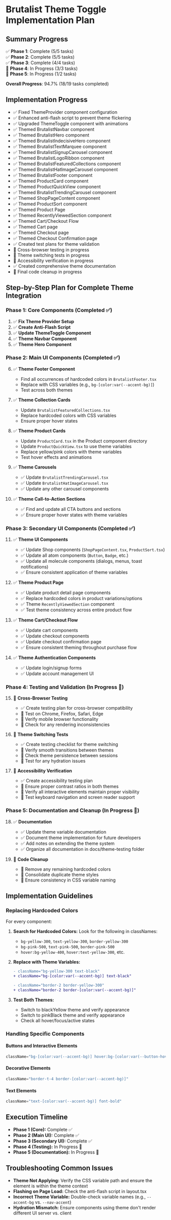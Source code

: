 # Brutalist Theme Toggle Implementation Plan

## Summary Progress
✅ **Phase 1**: Complete (5/5 tasks)  
✅ **Phase 2**: Complete (5/5 tasks)  
✅ **Phase 3**: Complete (4/4 tasks)  
🔄 **Phase 4**: In Progress (3/3 tasks)  
🔄 **Phase 5**: In Progress (1/2 tasks)  

**Overall Progress**: 94.7% (18/19 tasks completed)

## Implementation Progress

- ✅ Fixed ThemeProvider component configuration
- ✅ Enhanced anti-flash script to prevent theme flickering
- ✅ Upgraded ThemeToggle component with animations
- ✅ Themed BrutalistNavbar component
- ✅ Themed BrutalistHero component
- ✅ Themed BrutalistIndecisiveHero component
- ✅ Themed BrutalistTextMarquee component
- ✅ Themed BrutalistSignupCarousel component
- ✅ Themed BrutalistLogoRibbon component
- ✅ Themed BrutalistFeaturedCollections component
- ✅ Themed BrutalistHatImageCarousel component
- ✅ Themed BrutalistFooter component
- ✅ Themed ProductCard component
- ✅ Themed ProductQuickView component
- ✅ Themed BrutalistTrendingCarousel component
- ✅ Themed ShopPageContent component
- ✅ Themed ProductSort component
- ✅ Themed Product Page
- ✅ Themed RecentlyViewedSection component
- ✅ Themed Cart/Checkout Flow
- ✅ Themed Cart page
- ✅ Themed Checkout page
- ✅ Themed Checkout Confirmation page
- ✅ Created test plans for theme validation
- 🔄 Cross-browser testing in progress
- 🔄 Theme switching tests in progress
- 🔄 Accessibility verification in progress
- ✅ Created comprehensive theme documentation
- 🔄 Final code cleanup in progress

## Step-by-Step Plan for Complete Theme Integration

### Phase 1: Core Components (Completed ✅)

1. ✅ **Fix Theme Provider Setup** 
2. ✅ **Create Anti-Flash Script**
3. ✅ **Update ThemeToggle Component**
4. ✅ **Theme Navbar Component**
5. ✅ **Theme Hero Component** 

### Phase 2: Main UI Components (Completed ✅)

6. ✅ **Theme Footer Component**
   - Find all occurrences of hardcoded colors in `BrutalistFooter.tsx`
   - Replace with CSS variables (e.g., `bg-[color:var(--accent-bg)]`)
   - Test across both themes

7. ✅ **Theme Collection Cards**
   - Update `BrutalistFeaturedCollections.tsx`
   - Replace hardcoded colors with CSS variables
   - Ensure proper hover states

8. ✅ **Theme Product Cards**
   - Update `ProductCard.tsx` in the Product component directory
   - Update `ProductQuickView.tsx` to use theme variables
   - Replace yellow/pink colors with theme variables
   - Test hover effects and animations

9. ✅ **Theme Carousels**
   - ✅ Update `BrutalistTrendingCarousel.tsx`
   - ✅ Update `BrutalistHatImageCarousel.tsx`
   - ✅ Update any other carousel components

10. ✅ **Theme Call-to-Action Sections**
    - ✅ Find and update all CTA buttons and sections
    - ✅ Ensure proper hover states with theme variables

### Phase 3: Secondary UI Components (Completed ✅)

11. ✅ **Theme UI Components**
    - ✅ Update Shop components (`ShopPageContent.tsx`, `ProductSort.tsx`)
    - ✅ Update all atom components (`Button`, `Badge`, etc.)
    - ✅ Update all molecule components (dialogs, menus, toast notifications)
    - ✅ Ensure consistent application of theme variables

12. ✅ **Theme Product Page**
    - ✅ Update product detail page components
    - ✅ Replace hardcoded colors in product variations/options
    - ✅ Theme `RecentlyViewedSection` component
    - ✅ Test theme consistency across entire product flow

13. ✅ **Theme Cart/Checkout Flow**
    - ✅ Update cart components
    - ✅ Update checkout components
    - ✅ Update checkout confirmation page
    - ✅ Ensure consistent theming throughout purchase flow

14. ✅ **Theme Authentication Components**
    - ✅ Update login/signup forms
    - ✅ Update account management UI

### Phase 4: Testing and Validation (In Progress 🔄)

15. 🔄 **Cross-Browser Testing**
    - ✅ Create testing plan for cross-browser compatibility
    - 🔄 Test on Chrome, Firefox, Safari, Edge
    - 🔄 Verify mobile browser functionality
    - 🔄 Check for any rendering inconsistencies

16. 🔄 **Theme Switching Tests**
    - ✅ Create testing checklist for theme switching
    - 🔄 Verify smooth transitions between themes
    - 🔄 Check theme persistence between sessions
    - 🔄 Test for any hydration issues

17. 🔄 **Accessibility Verification**
    - ✅ Create accessibility testing plan
    - 🔄 Ensure proper contrast ratios in both themes
    - 🔄 Verify all interactive elements maintain proper visibility
    - 🔄 Test keyboard navigation and screen reader support

### Phase 5: Documentation and Cleanup (In Progress 🔄)

18. ✅ **Documentation**
    - ✅ Update theme variable documentation
    - ✅ Document theme implementation for future developers
    - ✅ Add notes on extending the theme system
    - ✅ Organize all documentation in docs/theme-testing folder

19. 🔄 **Code Cleanup**
    - 🔄 Remove any remaining hardcoded colors
    - 🔄 Consolidate duplicate theme styles
    - 🔄 Ensure consistency in CSS variable naming

## Implementation Guidelines

### Replacing Hardcoded Colors

For every component:

1. **Search for Hardcoded Colors:** Look for the following in classNames:
   - `bg-yellow-300`, `text-yellow-300`, `border-yellow-300`
   - `bg-pink-500`, `text-pink-500`, `border-pink-500`
   - `hover:bg-yellow-400`, `hover:text-yellow-300`, etc.

2. **Replace with Theme Variables:**
   ```diff
   - className="bg-yellow-300 text-black"
   + className="bg-[color:var(--accent-bg)] text-black"
   ```

   ```diff
   - className="border-2 border-yellow-300"
   + className="border-2 border-[color:var(--accent-bg)]"
   ```

3. **Test Both Themes:**
   - Switch to blackYellow theme and verify appearance
   - Switch to pinkBlack theme and verify appearance
   - Check all hover/focus/active states

### Handling Specific Components

#### Buttons and Interactive Elements
```jsx
className="bg-[color:var(--accent-bg)] hover:bg-[color:var(--button-hover-bg)] text-black"
```

#### Decorative Elements
```jsx
className="border-t-4 border-[color:var(--accent-bg)]"
```

#### Text Elements
```jsx
className="text-[color:var(--accent-bg)] font-bold"
```

## Execution Timeline

- **Phase 1 (Core):** Complete ✅
- **Phase 2 (Main UI):** Complete ✅
- **Phase 3 (Secondary UI):** Complete ✅
- **Phase 4 (Testing):** In Progress 🔄
- **Phase 5 (Documentation):** In Progress 🔄

## Troubleshooting Common Issues

- **Theme Not Applying:** Verify the CSS variable path and ensure the element is within the theme context
- **Flashing on Page Load:** Check the anti-flash script in layout.tsx
- **Incorrect Theme Variable:** Double-check variable names (e.g., `--accent-bg` vs. `--nav-accent`)
- **Hydration Mismatch:** Ensure components using theme don't render different UI server vs. client 